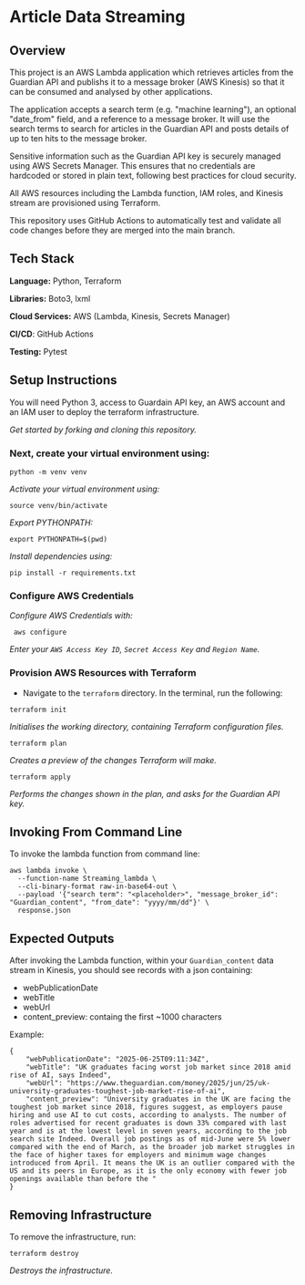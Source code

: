 # Article Data Streaming

## Overview

This project is an AWS Lambda application which retrieves articles from the Guardian API and publishs it to a message broker (AWS Kinesis) so that it can be consumed and analysed by other applications. 

The application accepts a search term (e.g. "machine learning"), an optional "date_from" field, and a reference to a message broker. It will use the search terms to search for articles in the Guardian API and posts details of up to ten hits to the message broker.

Sensitive information such as the Guardian API key is securely managed using AWS Secrets Manager. This ensures that no credentials are hardcoded or stored in plain text, following best practices for cloud security.

All AWS resources including the Lambda function, IAM roles, and Kinesis stream are provisioned using Terraform.

This repository uses GitHub Actions to automatically test and validate all code changes before they are merged into the main branch.

## Tech Stack 
**Language:** Python, Terraform 

**Libraries:** Boto3, lxml

**Cloud Services:** AWS (Lambda, Kinesis, Secrets Manager)

**CI/CD**: GitHub Actions 

**Testing:** Pytest


## Setup Instructions 

You will need Python 3, access to Guardain API key, an AWS account and an IAM user to deploy the terraform infrastructure.

*Get started by forking and cloning this repository.* 

### Next, create your virtual environment using:
```
python -m venv venv
```

*Activate your virtual environment using:*
```
source venv/bin/activate
```

*Export PYTHONPATH:*
```
export PYTHONPATH=$(pwd)
```

*Install dependencies  using:*
```
pip install -r requirements.txt
```

### Configure AWS Credentials
*Configure AWS Credentials with:*
```
 aws configure
 ```
 *Enter your `AWS Access Key ID`, `Secret Access Key` and `Region Name`.*

### Provision AWS Resources with Terraform
- Navigate to the `terraform` directory. In the terminal, run the following:
```
terraform init 
```
*Initialises the working directory, containing Terraform configuration files.*   
```
terraform plan 
```
*Creates a preview of the changes Terraform will make.*
```
terraform apply 
```
*Performs the changes shown in the plan, and asks for the Guardian API key.* 

## Invoking From Command Line
To invoke the lambda function from command line:

```
aws lambda invoke \
  --function-name Streaming_lambda \
  --cli-binary-format raw-in-base64-out \
  --payload '{"search term": "<placeholder>", "message_broker_id": "Guardian_content", "from_date": "yyyy/mm/dd"}' \
  response.json
```

## Expected Outputs
After invoking the Lambda function, within your ``Guardian_content`` data stream in Kinesis, you should see records with a json containing:

- webPublicationDate
- webTitle
- webUrl
- content_preview: containg the first ~1000 characters

Example:

```
{
    "webPublicationDate": "2025-06-25T09:11:34Z",
    "webTitle": "UK graduates facing worst job market since 2018 amid rise of AI, says Indeed",
    "webUrl": "https://www.theguardian.com/money/2025/jun/25/uk-university-graduates-toughest-job-market-rise-of-ai",
    "content_preview": "University graduates in the UK are facing the toughest job market since 2018, figures suggest, as employers pause hiring and use AI to cut costs, according to analysts. The number of roles advertised for recent graduates is down 33% compared with last year and is at the lowest level in seven years, according to the job search site Indeed. Overall job postings as of mid-June were 5% lower compared with the end of March, as the broader job market struggles in the face of higher taxes for employers and minimum wage changes introduced from April. It means the UK is an outlier compared with the US and its peers in Europe, as it is the only economy with fewer job openings available than before the "
}
```

## Removing Infrastructure 

To remove the infrastructure, run:
```
terraform destroy 
```
*Destroys the infrastructure.*
